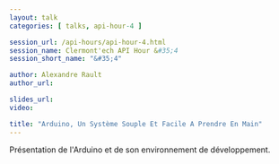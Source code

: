 ```yaml
---
layout: talk
categories: [ talks, api-hour-4 ]

session_url: /api-hours/api-hour-4.html
session_name: Clermont'ech API Hour &#35;4
session_short_name: "&#35;4"

author: Alexandre Rault
author_url:

slides_url:
video:

title: "Arduino, Un Système Souple Et Facile A Prendre En Main"
---
```


Présentation de l'Arduino et de son environnement de développement.
